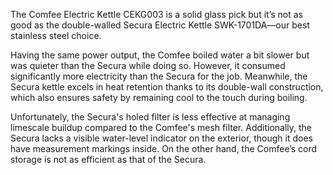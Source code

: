 The Comfee Electric Kettle CEKG003 is a solid glass pick but it’s not as good as the double-walled Secura Electric Kettle SWK-1701DA—our best stainless steel choice.

Having the same power output, the Comfee boiled water a bit slower but was quieter than the Secura while doing so. However, it consumed significantly more electricity than the Secura for the job. Meanwhile, the Secura kettle excels in heat retention thanks to its double-wall construction, which also ensures safety by remaining cool to the touch during boiling. 

Unfortunately, the Secura's holed filter is less effective at managing limescale buildup compared to the Comfee's mesh filter. Additionally, the Secura lacks a visible water-level indicator on the exterior, though it does have measurement markings inside. On the other hand, the Comfee’s cord storage is not as efficient as that of the Secura.